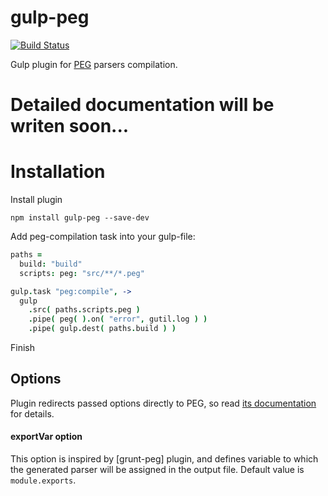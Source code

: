 gulp-peg
========

[![Build Status](https://travis-ci.org/lazutkin/gulp-peg.svg?branch=develop)](https://travis-ci.org/lazutkin/gulp-peg)

Gulp plugin for [PEG](http://pegjs.majda.cz/) parsers compilation.

# Detailed documentation will be writen soon...

# Installation

Install plugin

```
npm install gulp-peg --save-dev
```

Add peg-compilation task into your gulp-file:

```coffeescript
paths =
  build: "build"
  scripts: peg: "src/**/*.peg"

gulp.task "peg:compile", ->
  gulp
    .src( paths.scripts.peg )
    .pipe( peg( ).on( "error", gutil.log ) )
    .pipe( gulp.dest( paths.build ) )
```

Finish

## Options

Plugin redirects passed options directly to PEG, so read [its documentation](http://pegjs.majda.cz/documentation) for details.

#### exportVar option

This option is inspired by [grunt-peg] plugin, and defines variable to which the generated parser will be assigned in the output file. Default value is `module.exports`.


